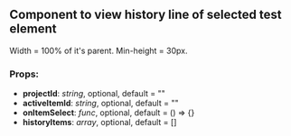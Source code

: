 ## **Component to view history line of selected test element**

Width = 100% of it's parent. Min-height = 30px.

### Props:

- **projectId**: _string_, optional, default = ""
- **activeItemId**: _string_, optional, default = ""
- **onItemSelect**: _func_, optional, default = () => {}
- **historyItems**: _array_, optional, default = []
